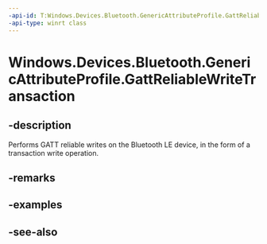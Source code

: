 ----api-id: T:Windows.Devices.Bluetooth.GenericAttributeProfile.GattReliableWriteTransaction
-api-type: winrt class
---<!-- Class syntax.public class GattReliableWriteTransaction : Windows.Devices.Bluetooth.GenericAttributeProfile.IGattReliableWriteTransaction, Windows.Devices.Bluetooth.GenericAttributeProfile.IGattReliableWriteTransaction2--># Windows.Devices.Bluetooth.GenericAttributeProfile.GattReliableWriteTransaction## -descriptionPerforms GATT reliable writes on the Bluetooth LE device, in the form of a transaction write operation.## -remarks## -examples## -see-also